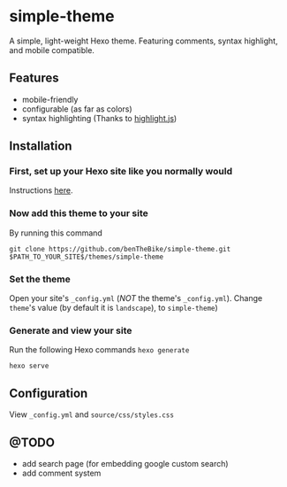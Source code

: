 # simple-theme
A simple, light-weight Hexo theme. Featuring comments, syntax highlight, and mobile compatible.

## Features
- mobile-friendly
- configurable (as far as colors)
- syntax highlighting (Thanks to [highlight.js](https://highlightjs.org/))

## Installation
### First, set up your Hexo site like you normally would
Instructions [here](https://hexo.io/docs/setup).
### Now add this theme to your site
By running this command

```git clone https://github.com/benTheBike/simple-theme.git $PATH_TO_YOUR_SITE$/themes/simple-theme```
### Set the theme
Open your site's ```_config.yml``` (*NOT* the theme's ```_config.yml```). Change ```theme```'s value (by default it is ```landscape```), to ```simple-theme```)
### Generate and view your site
Run the following Hexo commands
```hexo generate```

```hexo serve```

## Configuration
View ```_config.yml``` and ```source/css/styles.css```

## @TODO
- add search page (for embedding google custom search)
- add comment system
